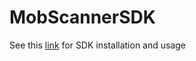 # MobScannerSDK

See this [link](https://github.com/mobspace/MobScannerSDK-IOS) for SDK installation and usage
